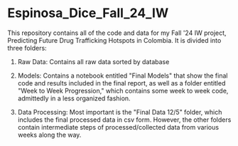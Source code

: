 # Espinosa_Dice_Fall_24_IW

This repository contains all of the code and data for my Fall '24 IW project, Predicting Future Drug Trafficking Hotspots in Colombia. It is divided into three folders: 

1) Raw Data: Contains all raw data sorted by database

2) Models: Contains a notebook entitled "Final Models" that show the final code and results included in the final report, as well as a folder entitled "Week to Week Progression," which contains some week to week code, admittedly in a less organized fashion.
  
4) Data Processing: Most important is the "Final Data 12/5" folder, which includes the final processed data in csv form. However, the other folders contain intermediate steps of processed/collected data from various weeks along the way.

